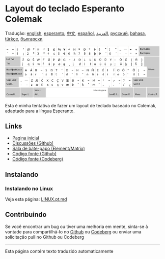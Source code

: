 # Layout do teclado Esperanto Colemak

Tradução: [english](README.md), [esperanto](README.eo.md), [中文](README.zh-CN.md), [español](README.es.md), [العربية](README.ar.md), [русский](README.ru.md), [bahasa](README.id.md), [türkçe](README.tr.md), [български](README.bg.md)

![Antevisão do Esperanto Colemak](./media/preview.png)

Esta é minha tentativa de fazer um layout de teclado baseado no Colemak, adaptado para a língua Esperanto.

## Links

* [Pagina inicial](https://salif.github.io/colemak-eo/)
* [Discussões (Github)](https://github.com/salif/colemak-eo/discussions)
* [Sala de bate-papo (Element/Matrix)](https://matrix.to/#/#salif-colemak:mozilla.org)
* [Código fonte (Github)](https://github.com/salif/colemak-eo)
* [Código fonte (Codeberg)](https://codeberg.org/salif/colemak-eo)

## Instalando

### Instalando no Linux

Veja esta página: [LINUX.pt.md](./LINUX.pt.md)

## Contribuindo

Se você encontrar um bug ou tiver uma melhoria em mente, sinta-se à vontade para compartilhá-lo no [Github] ou [Codeberg] ou enviar uma solicitação pull no Github ou Codeberg

[Github]: https://github.com/salif/colemak-eo/issues
[Codeberg]: https://codeberg.org/salif/colemak-eo/issues

---

Esta página contém texto traduzido automaticamente

